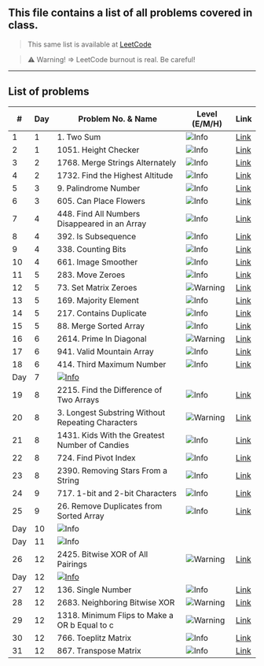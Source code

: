 ## This file contains a list of all problems covered in class.
 
> This same list is available at [LeetCode](https://leetcode.com/problem-list/ajer4v8m/)

> ⚠️ Warning!  => LeetCode burnout is real. Be careful!

---
## List of problems

| #    | Day  | Problem No. & Name | Level (E/M/H) | Link    |
|------|----------|--------------------|-------|---------|
| 1    | 1        | 1. Two Sum      | ![Info](https://img.shields.io/badge/E-Green) | [Link](https://leetcode.com/problems/two-sum/)|
| 2    | 1        | 1051. Height Checker        | ![Info](https://img.shields.io/badge/E-Green) | [Link](https://leetcode.com/problems/height-checker)|
| 3    | 2        | 1768. Merge Strings Alternately | ![Info](https://img.shields.io/badge/E-Green) | [Link](https://leetcode.com/problems/merge-strings-alternately)|
| 4    | 2        | 1732. Find the Highest Altitude | ![Info](https://img.shields.io/badge/E-Green) | [Link](https://leetcode.com/problems/find-the-highest-altitude/)|
| 5    | 3        | 9. Palindrome Number | ![Info](https://img.shields.io/badge/E-Green) | [Link](https://leetcode.com/problems/palindrome-number/)|
| 6    | 3        | 605. Can Place Flowers | ![Info](https://img.shields.io/badge/E-Green) | [Link](https://leetcode.com/problems/can-place-flowers/)|
| 7    | 4        | 448. Find All Numbers Disappeared in an Array | ![Info](https://img.shields.io/badge/E-Green) | [Link](https://leetcode.com/problems/find-all-numbers-disappeared-in-an-array/)|
| 8    | 4        | 392. Is Subsequence | ![Info](https://img.shields.io/badge/E-Green) | [Link](https://leetcode.com/problems/is-subsequence)|
| 9    | 4        | 338. Counting Bits | ![Info](https://img.shields.io/badge/E-Green) | [Link](https://leetcode.com/problems/counting-bits/)|
| 10    | 4        | 661. Image Smoother | ![Info](https://img.shields.io/badge/E-Green) | [Link](https://leetcode.com/problems/image-smoother/)|
| 11    | 5        | 283. Move Zeroes | ![Info](https://img.shields.io/badge/E-Green) | [Link](https://leetcode.com/problems/move-zeroes/)|
| 12    | 5        | 73. Set Matrix Zeroes | ![Warning](https://img.shields.io/badge/M-yellow) | [Link](https://leetcode.com/problems/set-matrix-zeroes)|
| 13    | 5        | 169. Majority Element | ![Info](https://img.shields.io/badge/E-Green) | [Link](https://leetcode.com/problems/majority-element)|
| 14    | 5        | 217. Contains Duplicate  | ![Info](https://img.shields.io/badge/E-Green) | [Link](https://leetcode.com/problems/contains-duplicate)|
| 15    | 5        | 88. Merge Sorted Array | ![Info](https://img.shields.io/badge/E-Green) | [Link](https://leetcode.com/problems/merge-sorted-array/)|
| 16    | 6        | 2614. Prime In Diagonal | ![Warning](https://img.shields.io/badge/M-yellow) | [Link](https://leetcode.com/problems/prime-in-diagonal/)|
| 17    | 6        | 941. Valid Mountain Array | ![Info](https://img.shields.io/badge/E-Green) | [Link](https://leetcode.com/problems/valid-mountain-array/)|
| 18    | 6        | 414. Third Maximum Number | ![Info](https://img.shields.io/badge/E-Green) | [Link](https://leetcode.com/problems/third-maximum-number/)|
| Day | 7 | [![Info](https://img.shields.io/badge/Read-Click_here_to_read_SET_data_structure-blue)](./DataStructures/set.md) |
| 19    | 8        | 2215. Find the Difference of Two Arrays | ![Info](https://img.shields.io/badge/E-Green) | [Link](https://leetcode.com/problems/find-the-difference-of-two-arrays/)|
| 20    | 8        | 3. Longest Substring Without Repeating Characters | ![Warning](https://img.shields.io/badge/M-yellow) | [Link](https://leetcode.com/problems/longest-substring-without-repeating-characters/)|
| 21    | 8        | 1431. Kids With the Greatest Number of Candies | ![Info](https://img.shields.io/badge/E-Green) | [Link](https://leetcode.com/problems/kids-with-the-greatest-number-of-candies/)|
| 22    | 8        | 724. Find Pivot Index  | ![Info](https://img.shields.io/badge/E-Green) | [Link](https://leetcode.com/problems/find-pivot-index/)|
| 23    | 8        | 2390. Removing Stars From a String | ![Info](https://img.shields.io/badge/E-Green) | [Link](https://leetcode.com/problems/removing-stars-from-a-string/)|
| 24    | 9        | 717. 1-bit and 2-bit Characters | ![Info](https://img.shields.io/badge/E-Green) | [Link](https://leetcode.com/problems/1-bit-and-2-bit-characters/)|
| 25    | 9        | 26. Remove Duplicates from Sorted Array | ![Info](https://img.shields.io/badge/E-Green) | [Link](https://leetcode.com/problems/remove-duplicates-from-sorted-array/)|
| Day    | 10 | ![Info](https://img.shields.io/badge/Class_test_revision-purple) |
| Day    | 11 |  ![Info](https://img.shields.io/badge/Test_1_:_30_marks_Given_4_(above)_problems_solve_3-purple) |
| 26    | 12 | 2425. Bitwise XOR of All Pairings | ![Warning](https://img.shields.io/badge/M-yellow) | [Link](https://leetcode.com/problems/bitwise-xor-of-all-pairings/)|
| Day    | 12 |  [![Info](https://img.shields.io/badge/Read-Click_here_to_read_about_XOR-blue)](./DataStructures/XOR.md)|
| 27    | 12 |136. Single Number | ![Info](https://img.shields.io/badge/E-Green) | [Link]( https://leetcode.com/problems/single-number)|
| 28    | 12 | 2683. Neighboring Bitwise XOR | ![Warning](https://img.shields.io/badge/M-yellow) | [Link](https://leetcode.com/problems/neighboring-bitwise-xor)|
| 29    | 12 | 1318. Minimum Flips to Make a OR b Equal to c | ![Warning](https://img.shields.io/badge/M-yellow) | [Link](https://leetcode.com/problems/minimum-flips-to-make-a-or-b-equal-to-c/)|
| 30    | 12        | 766. Toeplitz Matrix | ![Info](https://img.shields.io/badge/E-Green) | [Link](https://leetcode.com/problems/toeplitz-matrix/)|
| 31    | 12 | 867. Transpose Matrix | ![Info](https://img.shields.io/badge/E-Green) | [Link](https://leetcode.com/problems/transpose-matrix)|


<!-- | 11    | 3        |  | E | [Link]()| -->



<!-- | 11    | 3        |  | E | [Link]()| -->
